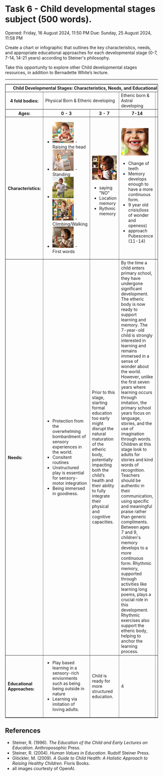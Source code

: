 
# Task 6 - Child developmental stages subject (500 words).

Opened: Friday, 16 August 2024, 11:50 PM
Due: Sunday, 25 August 2024, 11:58 PM

Create a chart or infographic that outlines the key characteristics, needs, and appropriate educational approaches for each developmental stage (0-7, 7-14, 14-21 years) according to Steiner's philosophy.

Take this opportunity to explore other Child developmental stages resources, in addition to Bernadette White’s lecture. 


<hr>




<table border="1">
<tr>
<th colspan="5"> Child Developmental Stages: Characteristics, Needs, and Educational Approaches </th>
</tr>
  <tr>
    <th>4 fold bodies:</th>
    <td colspan="2">Physical Born & Etheric developing</td>
    <td>Etheric born & Astral developing</td>
    <td>Astral born & Ego developing</td>
  </tr>
  <tr>
    <th>Ages:</th>
    <th>0 - 3</th>
    <th>3 - 7</th>
    <th>7-14</th>
    <th>14-21</th>
  </tr>
  <tr>
    <th align="left">Characteristics:</th>
    <td>
      <ul>
        <li>  <img src="./images/holding_head.webp" alt="Baby raising head" width="70px"> -  Raising the head
        </li>
        <li>
        <img src="./images/standing.webp" alt="Baby standing upright" width="70px"> -
        Standing
        </li>
        <li><img src="./images/walking_running.webp" alt="child walking" width="70px"/><img src="./images/climbing.webp" alt="child climbing" width="70px"/> - Climbing/Walking</li>
        <li><img src="./images/talking.webp" alt="child talking" width="70px" /> - First words</li>
      </ul>
    </td>
    <td>
    <img src="./images/saying_no.webp" alt="child talking" width="100px" />
      <ul>
        <li>saying "NO"</li>
        <li>Location memory</li>
        <li>Rythmic memory</li>
      </ul>
    </td>
    <td>
    <img src="./images/teeth.webp" alt="teeth" width="90px" />
      <ul>
        <li>Change of teeth</li>
         <li>Memory develops enough to have a more continuous form.</li>
         <li>9 year old crisis(loss of wonder and openess)
         </li>
<li>approach Pubescence (11-14)  </li>
      </ul>
    </td>
    <td>
    <ul>
        <li>Puberty</li>
        <li>Indepdence</li>
        <li>Integration of the "I" into the other bodies
        </li>
      </ul>
      </td>
  </tr>
  <tr>
    <th align="left">Needs:</th>
    <td>
      <ul>
        <li>Protection from the  overwhelming bombardment of sensory experiences in the world.
        </li>
        <li> Consitent routines 
        </li>
        <li> Unstructured play is essential for sensory-motor integration
        </li>
        <li> Being immersed in goodness.</li>
      </ul>
    </td>
    <td>Prior to this stage, starting formal education too early might disrupt the natural maturation of the etheric body, potentially impacting both the child’s health and their ability to fully integrate their physical and cognitive capacities.</td>
    <td>By the time a child enters primary school, they have undergone significant development. The etheric body is now ready to support learning and memory.
The 7-year-old child is strongly interested in learning and remains immersed in a sense of wonder about the world. However, unlike the first seven years where learning occurs through imitation, the primary school years focus on language, stories, and the use of imagination through words.
Children at this stage look to adults for stories and kind words of recognition. Teachers should be authentic in their communication, using specific and meaningful praise rather than generic compliments.
Between ages 7 and 9, children's memory develops to a more continuous form. Rhythmic memory, supported through activities like learning long poems, plays a crucial role in this development.
Rhythmic exercises also support the etheric body, helping to anchor the learning process.
</td>
    <td></td>
  </tr>
  <tr>
    <th align="left">Educational Approaches:</th>
    <td>
    <ul>
    <li>
    Play based learning in a sensory-rich enviorments such as being being outside in nature
    </li>
    <li>
    Learning via imitation of loving adults.
    </li>
    </ul>
    </td>
     <td>
     Child is ready for more structured education.
    </td>
    <td >4</td>
    <td >5</td>
  </tr>
</table>



## References

- Steiner, R. (1996). *The Education of the Child and Early Lectures on Education*. Anthroposophic Press.
- Steiner, R. (2004). *Human Values in Education*. Rudolf Steiner Press.
- Glöckler, M. (2009). *A Guide to Child Health: A Holistic Approach to Raising Healthy Children*. Floris Books.
- all images courtesty of OpenAI.
